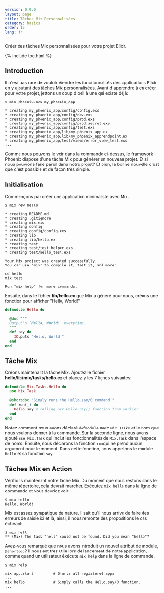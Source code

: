 ```yaml
---
version: 0.9.0
layout: page
title: Tâches Mix Personnalisées
category: basics
order: 15
lang: fr
---
```


Créer des tâches Mix personnalisées pour votre projet Elixir.

{% include toc.html %}

## Introduction

Il n'est pas rare de vouloir étendre les fonctionnalités des applications Elixir en y ajoutant des tâches Mix personnalisées. Avant d'apprendre à en créer pour votre projet, jettons un coup d'oeil à une qui existe déjà:

```shell
$ mix phoenix.new my_phoenix_app

* creating my_phoenix_app/config/config.exs
* creating my_phoenix_app/config/dev.exs
* creating my_phoenix_app/config/prod.exs
* creating my_phoenix_app/config/prod.secret.exs
* creating my_phoenix_app/config/test.exs
* creating my_phoenix_app/lib/my_phoenix_app.ex
* creating my_phoenix_app/lib/my_phoenix_app/endpoint.ex
* creating my_phoenix_app/test/views/error_view_test.exs
...
```

Comme nous pouvons le voir dans la commande ci-dessus, le framework Phoenix dispose d'une tâche Mix pour générer un nouveau projet. Et si nous pouvions faire pareil dans notre projet? Et bien, la bonne nouvelle c'est que c'est possible et de façon très simple.

## Initialisation

Commençons par créer une application minimaliste avec Mix.

```shell
$ mix new hello

* creating README.md
* creating .gitignore
* creating mix.exs
* creating config
* creating config/config.exs
* creating lib
* creating lib/hello.ex
* creating test
* creating test/test_helper.exs
* creating test/hello_test.exs

Your Mix project was created successfully.
You can use "mix" to compile it, test it, and more:

cd hello
mix test

Run "mix help" for more commands.
```

Ensuite, dans le fichier **lib/hello.ex** que Mix a généré pour nous, créons une fonction pour afficher "Hello, World!"

```elixir
defmodule Hello do

  @doc """
  Output's `Hello, World!` everytime.
  """
  def say do
    IO.puts "Hello, World!"
  end
end
```

## Tâche Mix

Créons maintenant la tâche Mix. Ajoutez le fichier **hello/lib/mix/tasks/hello.ex** et placez-y les 7 lignes suivantes:

```elixir
defmodule Mix.Tasks.Hello do
  use Mix.Task

  @shortdoc "Simply runs the Hello.say/0 command."
  def run(_) do
    Hello.say # calling our Hello.say() function from earlier
  end
end
```

Notez comment nous avons déclaré `defmodule` avec `Mix.Tasks` et le nom que nous voulons donner à la commande. Sur la seconde ligne, nous avons ajouté `use Mix.Task` qui inclut les fonctionnalités de `Mix.Task` dans l'espace de noms. Ensuite, nous déclarons la function `run`qui ne prend aucun argument pour le moment. Dans cette fonction, nous appellons le module `Hello` et sa fonction `say`.

## Tâches Mix en Action

Vérifions maintenant notre tâche Mix. Du moment que nous restons dans le même répertoire, cela devrait marcher. Exécutez `mix hello` dans la ligne de commande et vous devriez voir:

```shell
$ mix hello
Hello, World!
```

Mix est assez sympatique de nature. Il sait qu'il nous arrive de faire des erreurs de saisie ici et là, ainsi, il nous remonte des propositions le cas échéant:

```shell
$ mix hell
** (Mix) The task "hell" could not be found. Did you mean "hello"?
```

Avez-vous remarqué que nous avons introduit un nouvel attribut de module, `@shortdoc`? Il nous est très utile lors de lancement de notre application, comme quand un utilisateur éxécute `mix help`  dans la ligne de commande.

```shell
$ mix help

mix app.start         # Starts all registered apps
...
mix hello             # Simply calls the Hello.say/0 function.
...
```
